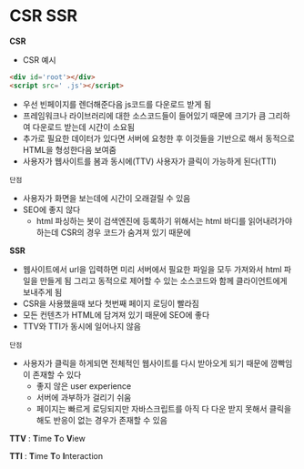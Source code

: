 # CSR SSR

**CSR**

- CSR 예시

```html
<div id='root'></div>
<script src=' .js'></script>
```

- 우선 빈페이지를 렌더해준다음 js코드를 다운로드 받게 됨
- 프레임워크나 라이브러리에 대한 소스코드들이 들어있기 때문에 크기가 큼 그리하여 다운로드 받는데 시간이 소요됨
- 추가로 필요한 데이터가 있다면 서버에 요청한 후 이것들을 기반으로 해서 동적으로 HTML을 형성한다음 보여줌
- 사용자가 웹사이트를 봄과 동시에(TTV) 사용자가 클릭이 가능하게 된다(TTI)

`단점`

- 사용자가 화면을 보는데에 시간이 오래걸릴 수 있음
- SEO에 좋지 않다
    - html 파싱하는 봇이 검색엔진에 등록하기 위해서는 html 바디를 읽어내려가야하는데 CSR의 경우 코드가 숨겨져 있기 때문에

**SSR**

- 웹사이트에서 url을 입력하면 미리 서버에서 필요한 파일을 모두 가져와서 html 파일을 만들게 됨 그리고 동적으로 제어할 수 있는 소스코드와 함께 클라이언트에게 보내주게 됨
- CSR을 사용했을때 보다 첫번째 페이지 로딩이 빨라짐
- 모든 컨텐츠가 HTML에 담겨져 있기 때문에 SEO에 좋다
- TTV와 TTI가 동시에 일어나지 않음

`단점`

- 사용자가 클릭을 하게되면 전체적인 웹사이트를  다시 받아오게 되기 때문에 깜빡임이 존재할 수 있다
    - 좋지 않은 user experience
    - 서버에 과부하가 걸리기 쉬움
    - 페이지는 빠르게 로딩되지만 자바스크립트를 아직 다 다운 받지 못해서 클릭을 해도 반응이 없는 경우가 존재할 수 있음

**TTV** : **T**ime **T**o **V**iew

**TTI** : **T**ime **T**o **I**nteraction